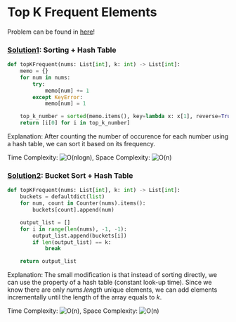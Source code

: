 # Top K Frequent Elements

Problem can be found in [here](https://leetcode.com/problems/top-k-frequent-elements/)!

### [Solution1](/Array%20%26%20Hashing/347-TopKFrequentElements/solution1.py): Sorting + Hash Table

```python
def topKFrequent(nums: List[int], k: int) -> List[int]:
    memo = {}
    for num in nums:
        try:
            memo[num] += 1
        except KeyError:
            memo[num] = 1

    top_k_number = sorted(memo.items(), key=lambda x: x[1], reverse=True)[:k]
    return [i[0] for i in top_k_number]
```

Explanation: After counting the number of occurence for each number using a hash table, we can sort it based on its frequency.

Time Complexity: ![O(nlogn)](<https://latex.codecogs.com/svg.image?\inline&space;O(nlogn)>), Space Complexity: ![O(n)](<https://latex.codecogs.com/svg.image?\inline&space;O(n)>)


### [Solution2](/Array%20%26%20Hashing/347-TopKFrequentElements/solution2.py): Bucket Sort + Hash Table

```python
def topKFrequent(nums: List[int], k: int) -> List[int]:
    buckets = defaultdict(list)
    for num, count in Counter(nums).items():
        buckets[count].append(num)

    output_list = []
    for i in range(len(nums), -1, -1):
        output_list.append(buckets[i])
        if len(output_list) == k:
            break

    return output_list
```

Explanation: The small modification is that instead of sorting directly, we can use the property of a hash table (constant look-up time). Since we know there are only $nums.length$ unique elements, we can add elements incrementally until the length of the array equals to $k$.

Time Complexity: ![O(n)](<https://latex.codecogs.com/svg.image?\inline&space;O(n)>), Space Complexity: ![O(n)](<https://latex.codecogs.com/svg.image?\inline&space;O(n)>)

